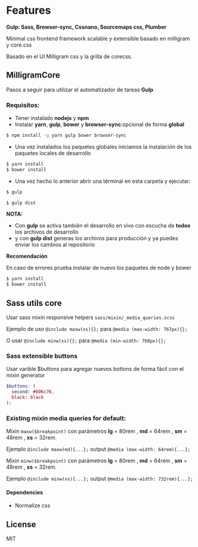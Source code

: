 # Features
**Gulp: Sass, Browser-sync, Cssnano, Sourcemaps css, Plumber**

Minimal css frontend framework scalable y extensible basado en milligram y core.css

Basado en el UI Milligram css y la grilla de corecss.

## MilligramCore

Pasos a seguir para utilizar el automatizador de tareas **Gulp**

### Requisitos:
  - Tener instalado **nodejs** y **npm**
  - Instalar **yarn**, **gulp**, **bower** y **browser-sync**:opcional de forma **global**

```sh
$ npm install -g yarn gulp bower browser-sync
```
  - Una vez instalados los paquetes globales iniciamos la instalación de los paquetes locales de desarrollo 

```sh
$ yarn install
$ bower install
```

  - Una vez hecho lo anterior abrir una términal en esta carpeta y ejecutar:

```sh
$ gulp
```
```sh
$ gulp dist
```

**NOTA:**
  - Con **gulp** se activa también el desarrollo en vivo con escucha de **todos** los archivos de desarrollo
  - y con **gulp dist** generas los archivos para producción y ya puedes enviar los cambios al repositorio

**Recomendación**

En caso de errores prueba instalar de nuevo los paquetes de node y bower
```sh
$ yarn install
$ bower install
```

## Sass utils core
Usar sass mixin responsive helpers `sass/mixin/_media_queries.scss`

Ejemplo de uso `@include maxw(xs){};` para  `@media (max-width: 767px){};`

O usar `@include minw(xs){};` para  `@media (min-width: 768px){};`

### Sass extensible buttons

Usar varible $buttons para agregar nuevos bottons de forma fácil con el mixin generator

```scss
$buttons: (
  second: #606c76,
  black: black
);

```

### Existing mixin media queries for default:
Mixin `maxw($breakpoint)` con parámetros **lg** = 80rem , **md** = 64rem , **sm** = 48rem , **xs** = 32rem.

Ejemplo `@include maxw(md){...};`  output  `@media (max-width: 64rem){...};`

Mixin `minw($breakpoint)` con parámetros **lg** = 80rem , **md** = 64rem , **sm** = 48rem , **xs** = 32rem.

Ejemplo `@include minw(xs){...};`  output  `@media (max-width: 732rem){...};`


#### Dependencies

  - Normalize css

License
----
MIT
